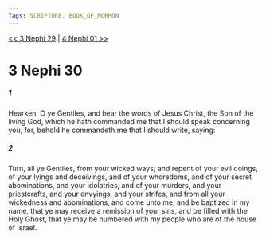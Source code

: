 ```yaml
---
Tags: SCRIPTURE, BOOK_OF_MORMON
---
```


[<< 3 Nephi 29](BOOK_OF_MORMON/11_3_Nephi/3_Nephi_29.md) | [4 Nephi 01 >>](BOOK_OF_MORMON/12_The_Fourth_Book_of_Nephi/4_Nephi_01.md)

# 3 Nephi 30

##### 1

Hearken, O ye Gentiles, and hear the words of Jesus Christ, the Son of the living God, which he hath commanded me that I should speak concerning you, for, behold he commandeth me that I should write, saying:

##### 2

Turn, all ye Gentiles, from your wicked ways; and repent of your evil doings, of your lyings and deceivings, and of your whoredoms, and of your secret abominations, and your idolatries, and of your murders, and your priestcrafts, and your envyings, and your strifes, and from all your wickedness and abominations, and come unto me, and be baptized in my name, that ye may receive a remission of your sins, and be filled with the Holy Ghost, that ye may be numbered with my people who are of the house of Israel.
